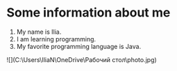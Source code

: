 # Some information about me

1. My name is Ilia.
2. I am learning programming.
3. My favorite programming language is Java.

![](C:\Users\IliaN\OneDrive\Рабочий стол\photo.jpg)